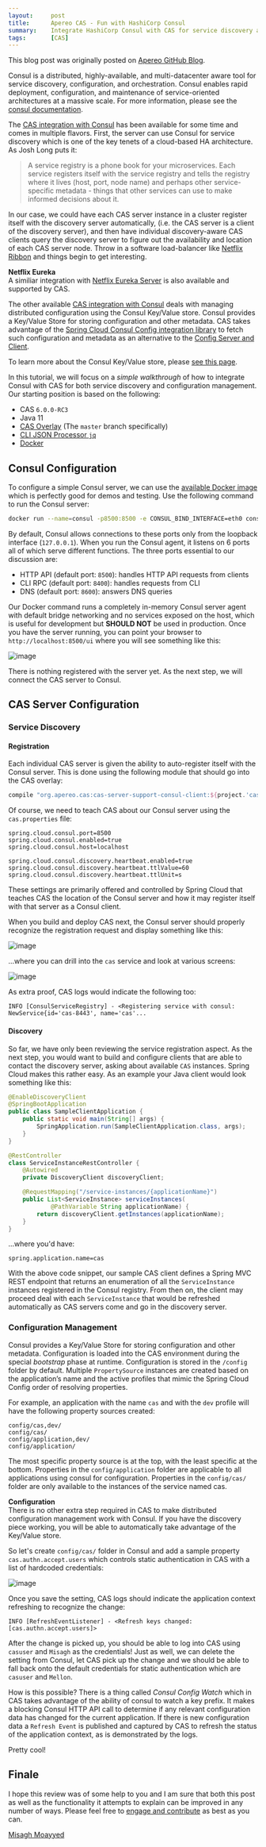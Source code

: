 ```yaml
---
layout:     post
title:      Apereo CAS - Fun with HashiCorp Consul
summary:    Integrate HashiCorp Consul with CAS for service discovery and distributed configuration management.
tags:       [CAS]
---
```


<div class="alert alert-success"><i class="far fa-lightbulb"></i> This blog post was originally posted on <a href="https://github.com/apereo/apereo.github.io">Apereo GitHub Blog</a>.</div>

Consul is a distributed, highly-available, and multi-datacenter aware tool for service discovery, configuration, and orchestration. Consul enables rapid deployment, configuration, and maintenance of service-oriented architectures at a massive scale. For more information, please see the [consul documentation](https://www.consul.io/).

The [CAS integration with Consul](https://apereo.github.io/cas/development/installation/Service-Discovery-Guide-Consul.html) has been available for some time and comes in multiple flavors. First, the server can use Consul for service discovery which is one of the key tenets of a cloud-based HA architecture. As Josh Long puts it:

> A service registry is a phone book for your microservices. Each service registers itself with the service registry and tells the registry where it lives (host, port, node name) and perhaps other service-specific metadata - things that other services can use to make informed decisions about it.

In our case, we could have each CAS server instance in a cluster register itself with the discovery server automatically, (i.e. the CAS server is a client of the discovery server), and then have individual discovery-aware CAS clients query the discovery server to figure out the availability and location of each CAS server node. Throw in a software load-balancer like [Netflix Ribbon](https://github.com/Netflix/ribbon) and things begin to get interesting.

<div class="alert alert-success">
  <strong>Netflix Eureka</strong><br/>A similiar integration with <a href="https://apereo.github.io/cas/development/installation/Service-Discovery-Guide-Eureka.html">Netflix Eureka Server</a> is also available and supported by CAS.
</div>

The other available [CAS integration with Consul](https://apereo.github.io/cas/development/installation/Service-Discovery-Guide-Consul.html) deals with managing distributed configuration using the Consul Key/Value store. Consul provides a Key/Value Store for storing configuration and other metadata. CAS takes advantage of the [Spring Cloud Consul Config integration library](http://cloud.spring.io/spring-cloud-consul/single/spring-cloud-consul.html) to fetch such configuration and metadata as an alternative to the [Config Server and Client](https://apereo.github.io/cas/development/configuration/Configuration-Server-Management.html). 

To learn more about the Consul Key/Value store, please [see this page](https://www.consul.io/api/kv.html).

In this tutorial, we will focus on a *simple walkthrough* of how to integrate Consul with CAS for both service discovery and configuration management. Our starting position is based on the following:

- CAS `6.0.0-RC3`
- Java 11
- [CAS Overlay](https://github.com/apereo/cas-overlay-template) (The `master` branch specifically)
- [CLI JSON Processor `jq`](https://stedolan.github.io/jq/)
- [Docker](https://www.docker.com/get-started)

## Consul Configuration

To configure a simple Consul server, we can use the [available Docker image](https://hub.docker.com/_/consul/) which is perfectly good for demos and testing. Use the following command to run the Consul server:

```bash
docker run --name=consul -p8500:8500 -e CONSUL_BIND_INTERFACE=eth0 consul
```

By default, Consul allows connections to these ports only from the loopback interface (`127.0.0.1`). When you run the Consul agent, it listens on 6 ports all of which serve different functions. The three ports essential to our discussion are:

- HTTP API (default port: `8500`): handles HTTP API requests from clients
- CLI RPC (default port: `8400`): handles requests from CLI
- DNS (default port: `8600`): answers DNS queries

Our Docker command runs a completely in-memory Consul server agent with default bridge networking and no services exposed on the host, which is useful for development but **SHOULD NOT** be used in production. Once you have the server running, you can point your browser to `http://localhost:8500/ui` where you will see something like this:

![image](https://user-images.githubusercontent.com/1205228/47265207-22471e00-d531-11e8-9291-3c2970b18c6e.png)

There is nothing registered with the server yet. As the next step, we will connect the CAS server to Consul.

## CAS Server Configuration

### Service Discovery

#### Registration

Each individual CAS server is given the ability to auto-register itself with the Consul server. This is done using the following module that should go into the CAS overlay:

```gradle
compile "org.apereo.cas:cas-server-support-consul-client:${project.'cas.version'}"
```

Of course, we need to teach CAS about our Consul server using the `cas.properties` file:

```properties
spring.cloud.consul.port=8500
spring.cloud.consul.enabled=true
spring.cloud.consul.host=localhost

spring.cloud.consul.discovery.heartbeat.enabled=true
spring.cloud.consul.discovery.heartbeat.ttlValue=60
spring.cloud.consul.discovery.heartbeat.ttlUnit=s
```

These settings are primarily offered and controlled by Spring Cloud that teaches CAS the location of the Consul server and how it may register itself with that server as a Consul client.

When you build and deploy CAS next, the Consul server should properly recognize the registration request and display something like this:

![image](https://user-images.githubusercontent.com/1205228/47265240-b0230900-d531-11e8-9ed8-dc8a6ce30e63.png)

...where you can drill into the `cas` service and look at various screens:

![image](https://user-images.githubusercontent.com/1205228/47265243-ca5ce700-d531-11e8-95dd-5757264d00a6.png)

As extra proof, CAS logs would indicate the following too:

```
INFO [ConsulServiceRegistry] - <Registering service with consul: NewService{id='cas-8443', name='cas'...
```

#### Discovery

So far, we have only been reviewing the service registration aspect. As the next step, you would want to build and configure clients that are able to contact the discovery server, asking about available `CAS` instances. Spring Cloud makes this rather easy. As an example your Java client would look something like this:

```java
@EnableDiscoveryClient
@SpringBootApplication
public class SampleClientApplication {
    public static void main(String[] args) {
        SpringApplication.run(SampleClientApplication.class, args);
    }
}

@RestController
class ServiceInstanceRestController {
    @Autowired
    private DiscoveryClient discoveryClient;

    @RequestMapping("/service-instances/{applicationName}")
    public List<ServiceInstance> serviceInstances(
            @PathVariable String applicationName) {
        return discoveryClient.getInstances(applicationName);
    }
}
```

...where you'd have:

```properties
spring.application.name=cas
```

With the above code snippet, our sample CAS client defines a Spring MVC REST endpoint that returns an enumeration of all the `ServiceInstance` instances registered in the Consul registry. From then on, the client may proceed deal with each `ServiceInstance` that would be refreshed automatically as CAS servers come and go in the discovery server.

### Configuration Management

Consul provides a Key/Value Store for storing configuration and other metadata. Configuration is loaded into the CAS environment during the special *bootstrap* phase at runtime. Configuration is stored in the `/config` folder by default. Multiple `PropertySource` instances are created based on the application’s name and the active profiles that mimic the Spring Cloud Config order of resolving properties.

For example, an application with the name `cas` and with the `dev` profile will have the following property sources created:

```
config/cas,dev/
config/cas/
config/application,dev/
config/application/
```

The most specific property source is at the top, with the least specific at the bottom. Properties in the `config/application` folder are applicable to all applications using consul for configuration. Properties in the `config/cas/` folder are only available to the instances of the service named cas.

<div class="alert alert-info">
  <strong>Configuration</strong><br/>There is no other extra step required in CAS to make distributed configuration management work with Consul. If you have the discovery piece working, you will be able to automatically take advantage of the Key/Value store.
</div>

So let's create `config/cas/` folder in Consul and add a sample property `cas.authn.accept.users` which controls static authentication in CAS with a list of hardcoded credentials:

![image](https://user-images.githubusercontent.com/1205228/47265712-195a4a80-d539-11e8-9124-b2421e53c7ed.png)

Once you save the setting, CAS logs should indicate the application context refreshing to recognize the change:

```
INFO [RefreshEventListener] - <Refresh keys changed: [cas.authn.accept.users]>
```

After the change is picked up, you should be able to log into CAS using `casuser` and `Misagh` as the credentials! Just as well, we can delete the setting from Consul, let CAS pick up the change and we should be able to fall back onto the default credentials for static authentication which are `casuser` and `Mellon`.

How is this possible? There is a thing called *Consul Config Watch* which in CAS takes advantage of the ability of consul to watch a key prefix. It makes a blocking Consul HTTP API call to determine if any relevant configuration data has changed for the current application. If there is new configuration data a `Refresh Event` is published and captured by CAS to refresh the status of the application context, as is demonstrated by the logs. 

Pretty cool!

## Finale

I hope this review was of some help to you and I am sure that both this post as well as the functionality it attempts to explain can be improved in any number of ways. Please feel free to [engage and contribute](https://apereo.github.io/cas/developer/Contributor-Guidelines.html) as best as you can.

[Misagh Moayyed](https://fawnoos.com)
